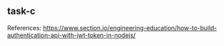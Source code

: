 ## task-c

References:
https://www.section.io/engineering-education/how-to-build-authentication-api-with-jwt-token-in-nodejs/
